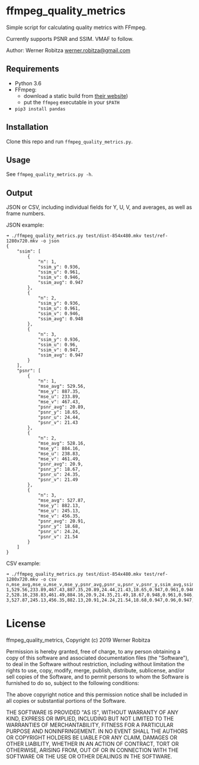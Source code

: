 # ffmpeg_quality_metrics

Simple script for calculating quality metrics with FFmpeg.

Currently supports PSNR and SSIM. VMAF to follow.

Author: Werner Robitza <werner.robitza@gmail.com>

## Requirements

- Python 3.6
- FFmpeg:
    - download a static build from [their website](http://ffmpeg.org/download.html))
    - put the `ffmpeg` executable in your `$PATH`
- `pip3 install pandas`

## Installation

Clone this repo and run `ffmpeg_quality_metrics.py`.

## Usage

See `ffmpeg_quality_metrics.py -h`.

## Output

JSON or CSV, including individual fields for Y, U, V, and averages, as well as frame numbers.

JSON example:

```
➜ ./ffmpeg_quality_metrics.py test/dist-854x480.mkv test/ref-1280x720.mkv -o json
{
    "ssim": [
        {
            "n": 1,
            "ssim_y": 0.936,
            "ssim_u": 0.961,
            "ssim_v": 0.946,
            "ssim_avg": 0.947
        },
        {
            "n": 2,
            "ssim_y": 0.936,
            "ssim_u": 0.961,
            "ssim_v": 0.946,
            "ssim_avg": 0.948
        },
        {
            "n": 3,
            "ssim_y": 0.936,
            "ssim_u": 0.96,
            "ssim_v": 0.947,
            "ssim_avg": 0.947
        }
    ],
    "psnr": [
        {
            "n": 1,
            "mse_avg": 529.56,
            "mse_y": 887.35,
            "mse_u": 233.89,
            "mse_v": 467.43,
            "psnr_avg": 20.89,
            "psnr_y": 18.65,
            "psnr_u": 24.44,
            "psnr_v": 21.43
        },
        {
            "n": 2,
            "mse_avg": 528.16,
            "mse_y": 884.16,
            "mse_u": 238.83,
            "mse_v": 461.49,
            "psnr_avg": 20.9,
            "psnr_y": 18.67,
            "psnr_u": 24.35,
            "psnr_v": 21.49
        },
        {
            "n": 3,
            "mse_avg": 527.87,
            "mse_y": 882.13,
            "mse_u": 245.13,
            "mse_v": 456.35,
            "psnr_avg": 20.91,
            "psnr_y": 18.68,
            "psnr_u": 24.24,
            "psnr_v": 21.54
        }
    ]
}
```

CSV example:

```
➜ ./ffmpeg_quality_metrics.py test/dist-854x480.mkv test/ref-1280x720.mkv -o csv
n,mse_avg,mse_u,mse_v,mse_y,psnr_avg,psnr_u,psnr_v,psnr_y,ssim_avg,ssim_u,ssim_v,ssim_y
1,529.56,233.89,467.43,887.35,20.89,24.44,21.43,18.65,0.947,0.961,0.946,0.936
2,528.16,238.83,461.49,884.16,20.9,24.35,21.49,18.67,0.948,0.961,0.946,0.936
3,527.87,245.13,456.35,882.13,20.91,24.24,21.54,18.68,0.947,0.96,0.947,0.936
```

# License

ffmpeg_quality_metrics, Copyright (c) 2019 Werner Robitza

Permission is hereby granted, free of charge, to any person obtaining a copy of this software and associated documentation files (the "Software"), to deal in the Software without restriction, including without limitation the rights to use, copy, modify, merge, publish, distribute, sublicense, and/or sell copies of the Software, and to permit persons to whom the Software is furnished to do so, subject to the following conditions:

The above copyright notice and this permission notice shall be included in all copies or substantial portions of the Software.

THE SOFTWARE IS PROVIDED "AS IS", WITHOUT WARRANTY OF ANY KIND, EXPRESS OR IMPLIED, INCLUDING BUT NOT LIMITED TO THE WARRANTIES OF MERCHANTABILITY, FITNESS FOR A PARTICULAR PURPOSE AND NONINFRINGEMENT. IN NO EVENT SHALL THE AUTHORS OR COPYRIGHT HOLDERS BE LIABLE FOR ANY CLAIM, DAMAGES OR OTHER LIABILITY, WHETHER IN AN ACTION OF CONTRACT, TORT OR OTHERWISE, ARISING FROM, OUT OF OR IN CONNECTION WITH THE SOFTWARE OR THE USE OR OTHER DEALINGS IN THE SOFTWARE.